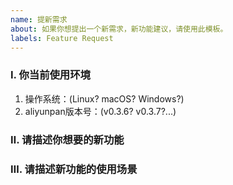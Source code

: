 ```yaml
---
name: 提新需求
about: 如果你想提出一个新需求，新功能建议，请使用此模板。
labels: Feature Request
---
```


### Ⅰ. 你当前使用环境
1. 操作系统：(Linux? macOS? Windows?)
2. aliyunpan版本号：(v0.3.6? v0.3.7?...)

### Ⅱ. 请描述你想要的新功能
<!-- 请简单描述你希望的新功能，例如："upload上传命令添加一个xxx参数，用于实现xxx功能。" -->

### Ⅲ. 请描述新功能的使用场景
<!-- 可以讲讲你对新功能的看法，为什么需要增加这个功能，这个新功能在哪些场景下会使用。 -->

